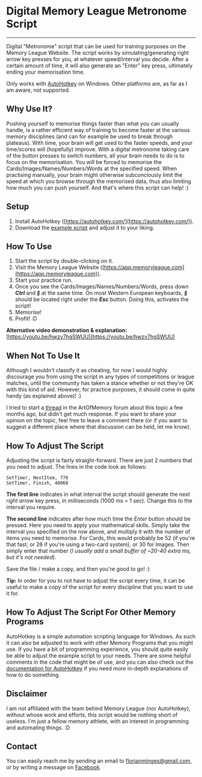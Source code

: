 # Digital Memory League Metronome Script

----------

Digital "Metronome" script that can be used for training purposes on the Memory League Website. The script works by simulating/generating right arrow key presses for you, at whatever speed/interval you decide. After a certain amount of time, it will also generate an "Enter" key press, ultimately ending your memorisation time. 

Only works with [AutoHotkey](https://autohotkey.com/) on Windows. Other platforms are, as far as I am aware, not supported.

## Why Use It?

Pushing yourself to memorise things faster than what you can usually handle, is a rather efficient way of training to become faster at the various memory disciplines (and can for example be used to break through plateaus). With time, your brain will get used to the faster speeds, and your time/scores will (hopefully) improve. With a digital metronome taking care of the button presses to switch numbers, all your brain needs to do is to focus on the memorisation. You will be forced to memorise the Cards/Images/Names/Numbers/Words at the specified speed. When practising manually, your brain might otherwise subconciously limit the speed at which you browse through the memorised data, thus also limiting how much you can push yourself. And that's where this script can help! :)

## Setup

1. Install AutoHotkey ([https://autohotkey.com/](https://autohotkey.com/)).
2. Download the [example script](https://github.com/SvenFlorian/Digital-Memory-League-Metronome/blob/master/CardsExample.ahk) and adjust it to your liking.

## How To Use

1.  Start the script by double-clicking on it.
2.  Visit the Memory League Website ([https://app.memoryleague.com](https://app.memoryleague.com)).
3.  Start your practice run.
4.  Once you see the Cards/Images/Names/Numbers/Words, press down ***Ctrl*** and ***§*** at the same time. On most Western European keyboards, ***§*** should be located right under the ***Esc*** button. Doing this, activates the script!
5.  Memorise! 
6.  Profit! :D

**Alternative video demonstration & explanation:** [https://youtu.be/hwzv7hgSWUU](https://youtu.be/hwzv7hgSWUU)

## When Not To Use It

Although I wouldn't classify it as cheating, for now I would highly discourage you from using the script in any types of competitions or league matches, until the community has taken a stance whether or not they're OK with this kind of aid. However, for practice purposes, it should come in quite handy (as explained above)! :)

I tried to start a [thread](https://artofmemory.com/forums/using-a-digital-metronome-in-memory-league-yay-or-nay) in the ArtOfMemory forum about this topic a few months ago, but didn't get much response. If you want to share your opinion on the topic, feel free to leave a comment there (or if you want to suggest a different place where that discussion can be held, let me know).

## How To Adjust The Script

Adjusting the script is fairly straight-forward. There are just 2 numbers that you need to adjust. The lines in the code look as follows:

    SetTimer, NextItem, 770 
    SetTimer, Finish, 40060

**The first line** indicates in what interval the script should generate the next *right arrow* key press, in milliseconds (1000 ms = 1 sec). Change this to the interval you require.

**The second line** indicates after how much time the *Enter* button should be pressed. Here you need to apply your mathematical skills. Simply take the interval you specified on the row above, and multiply it with the number of items you need to memorise. For Cards, this would probably be 52 (if you're that fast; or 26 if you're using a two-card system), or 30 for Images. Then simply enter that number (*I usually add a small buffer of ~20-40 extra ms, but it's not needed*). 

Save the file / make a copy, and then you're good to go! :)

**Tip:** In order for you to not have to adjust the script every time, it can be useful to make a copy of the script for every discipline that you want to use it for.


## How To Adjust The Script For Other Memory Programs

AutoHotkey is a simple automation scripting language for Windows. As such it can also be adjusted to work with other Memory Programs that you might use. If you have a bit of programming experience, you should quite easily be able to adjust the example script to your needs. There are some helpful comments in the code that might be of use, and you can also check out the [documentation for AutoHotkey](https://autohotkey.com/docs/AutoHotkey.htm) if you need more in-depth explanations of how to do something.

## Disclaimer

I am not affiliated with the team behind Memory League (nor AutoHotkey), without whose work and efforts, this script would be nothing short of useless. I'm just a fellow memory athlete, with an interest in programming and automating things. :D

## Contact

You can easily reach me by sending an email to florianminges@gmail.com, or by writing a message on [Facebook](https://www.facebook.com/fminges).

